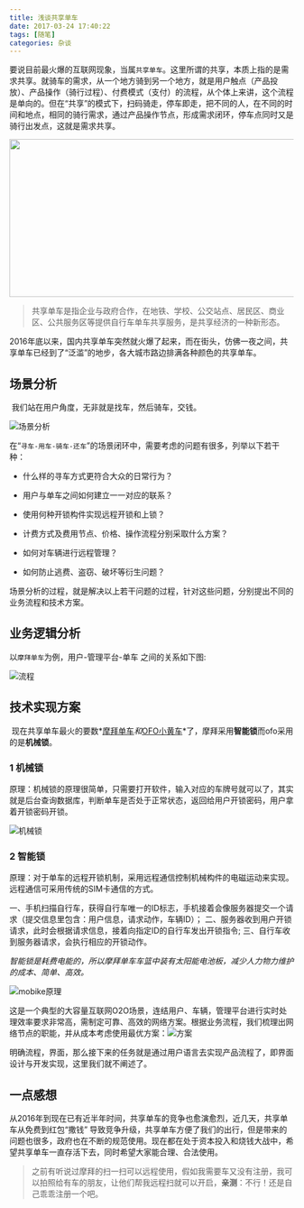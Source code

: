 ```yaml
---
title: 浅谈共享单车
date: 2017-03-24 17:40:22
tags: [随笔]
categories: 杂谈
---
```


​	要说目前最火爆的互联网现象，当属`共享单车`。这里所谓的共享，本质上指的是需求共享。就骑车的需求，从一个地方骑到另一个地方，就是用户触点（产品投放）、产品操作（骑行过程）、付费模式（支付）的流程，从个体上来讲，这个流程是单向的。但在“共享”的模式下，扫码骑走，停车即走，把不同的人，在不同的时间和地点，相同的骑行需求，通过产品操作节点，形成需求闭环，停车点同时又是骑行出发点，这就是需求共享。

<div align=center><img width="600" height="280" src="../../../../images/2017-3-24/cover.jpg" algin="center"/></div>

<!--more-->

> 共享单车是指企业与政府合作，在地铁、学校、公交站点、居民区、商业区、公共服务区等提供自行车单车共享服务，是共享经济的一种新形态。

​	2016年底以来，国内共享单车突然就火爆了起来，而在街头，仿佛一夜之间，共享单车已经到了“泛滥”的地步，各大城市路边排满各种颜色的共享单车。

## 场景分析

​	我们站在用户角度，无非就是找车，然后骑车，交钱。

![场景分析](../../../../images/2017-3-24/%E5%9C%BA%E6%99%AF%E5%88%86%E6%9E%90.jpg)

在“`寻车-用车-骑车-还车`”的场景闭环中，需要考虑的问题有很多，列举以下若干种：

- 什么样的寻车方式更符合大众的日常行为？


- 用户与单车之间如何建立一一对应的联系？


- 使用何种开锁构件实现远程开锁和上锁？


- 计费方式及费用节点、价格、操作流程分别采取什么方案？


- 如何对车辆进行远程管理？


- 如何防止逃费、盗窃、破坏等衍生问题？

场景分析的过程，就是解决以上若干问题的过程，针对这些问题，分别提出不同的业务流程和技术方案。

## 业务逻辑分析

以`摩拜单车`为例，用户-管理平台-单车 之间的关系如下图:

![流程](../../../../images/2017-3-24/%E6%B5%81%E7%A8%8B.jpg)

## 技术实现方案

​	现在共享单车最火的要数*[摩拜单车](http://mobike.com/cn/)*和*[OFO小黄车](http://www.ofo.so/?utm_source=baidu&utm_medium=pz)*了，摩拜采用**智能锁**而ofo采用的是**机械锁**。

### 1  机械锁

​	原理：机械锁的原理很简单，只需要打开软件，输入对应的车牌号就可以了，其实就是后台查询数据库，判断单车是否处于正常状态，返回给用户开锁密码，用户拿着开锁密码开锁。

![机械锁](../../../../images/2017-3-24/ofo%E5%8E%9F%E7%90%86.jpg)

### 2  智能锁

​	原理：对于单车的远程开锁机制，采用远程通信控制机械构件的电磁运动来实现。远程通信可采用传统的SIM卡通信的方式。

一、手机扫描自行车，获得自行车唯一的ID标志，手机接着会像服务器提交一个请求（提交信息里包含：用户信息，请求动作，车辆ID）；
二、服务器收到用户开锁请求，此时会根据请求信息，接着向指定ID的自行车发出开锁指令;
三、自行车收到服务器请求，会执行相应的开锁动作。

*智能锁是耗费电能的，所以摩拜单车车篮中装有太阳能电池板，减少人力物力维护的成本、简单、高效。*

![mobike原理](../../../../images/2017-3-24/mobike%E5%8E%9F%E7%90%86.png)

​	这是一个典型的大容量互联网O2O场景，连结用户、车辆，管理平台进行实时处理效率要求非常高，需制定可靠、高效的网络方案。根据业务流程，我们梳理出网络节点的职能，并从成本考虑使用最优方案：![方案](../../../../images/2017-3-24/%E6%96%B9%E6%A1%88.jpg)

​	明确流程，界面，那么接下来的任务就是通过用户语言去实现产品流程了，即界面设计与开发实现，这里我们就不阐述了。

## 一点感想

​	从2016年到现在已有近半年时间，共享单车的竞争也愈演愈烈，近几天，共享单车从免费到红包“撒钱” 导致竞争升级，共享单车方便了我们的出行，但是带来的问题也很多，政府也在不断的规范使用。现在都在处于资本投入和烧钱大战中，希望共享单车一直存活下去，同时希望大家能合理、合法使用。

> 之前有听说过摩拜的扫一扫可以远程使用，假如我需要车又没有注册，我可以拍照给有车的朋友，让他们帮我远程扫就可以开启，**亲测**：不行！还是自己乖乖注册一个吧。